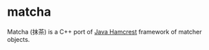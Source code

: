 matcha
======

Matcha (抹茶) is a C++ port of [Java Hamcrest](http://hamcrest.org/JavaHamcrest/) framework of matcher objects.
